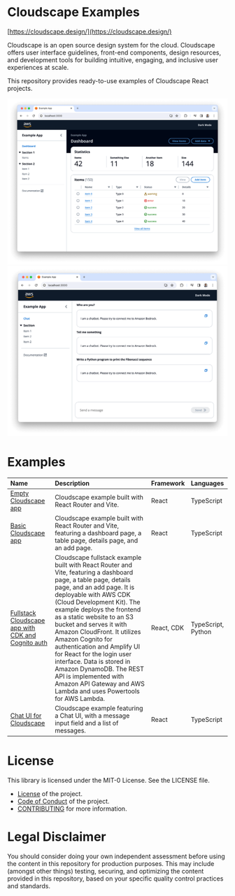 # Cloudscape Examples

[https://cloudscape.design/](https://cloudscape.design/)

Cloudscape is an open source design system for the cloud. Cloudscape offers user interface guidelines, front-end components, design resources, and development tools for building intuitive, engaging, and inclusive user experiences at scale.

This repository provides ready-to-use examples of Cloudscape React projects.

![sample](assets/basic-vite.png "Cloudscape")
![sample](assets/chat-ui-vite.png "ChatUI")


# Examples

|Name|Description|Framework|Languages|
|:-------------|:-------------|:-------------|:-------------|
|[Empty Cloudscape app](empty-vite) | Cloudscape example built with React Router and Vite. | React | TypeScript|
|[Basic Cloudscape app](basic-vite) | Cloudscape example built with React Router and Vite, featuring a dashboard page, a table page, details page, and an add page. | React | TypeScript|
|[Fullstack Cloudscape app with CDK and Cognito auth](fullstack-vite-cdk-cognito-auth) | Cloudscape fullstack example built with React Router and Vite, featuring a dashboard page, a table page, details page, and an add page. It is deployable with AWS CDK (Cloud Development Kit). The example deploys the frontend as a static website to an S3 bucket and serves it with Amazon CloudFront. It utilizes Amazon Cognito for authentication and Amplify UI for React for the login user interface. Data is stored in Amazon DynamoDB. The REST API is implemented with Amazon API Gateway and AWS Lambda and uses Powertools for AWS Lambda. | React, CDK | TypeScript, Python|
| [Chat UI for Cloudscape](chat-ui-vite) | Cloudscape example featuring a Chat UI, with a message input field and a list of messages. | React | TypeScript|


# License

This library is licensed under the MIT-0 License. See the LICENSE file.

- [License](LICENSE) of the project.
- [Code of Conduct](CODE_OF_CONDUCT.md) of the project.
- [CONTRIBUTING](CONTRIBUTING.md#security-issue-notifications) for more information.

# Legal Disclaimer

You should consider doing your own independent assessment before using the content in this repository for production purposes. This may include (amongst other things) testing, securing, and optimizing the content provided in this repository, based on your specific quality control practices and standards.
